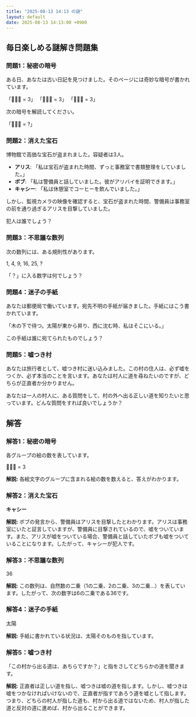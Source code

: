 ```yaml
---
title: "2025-08-13 14:13 の謎"
layout: default
date: 2025-08-13 14:13:00 +0900
---
```

## 毎日楽しめる謎解き問題集

### 問題1：秘密の暗号

ある日、あなたは古い日記を見つけました。そのページには奇妙な暗号が書かれています。

「🍎🍇🍋 = 3」
「🍌🍊🍓 = 3」
「🥝🍑🍍 = 3」

次の暗号を解読してください。

「🍉🍒🍈 = ?」

### 問題2：消えた宝石

博物館で高価な宝石が盗まれました。容疑者は3人。

*   **アリス**: 「私は宝石が盗まれた時間、ずっと事務室で書類整理をしていました。」
*   **ボブ**: 「私は警備員と話していました。彼がアリバイを証明できます。」
*   **キャシー**: 「私は休憩室でコーヒーを飲んでいました。」

しかし、監視カメラの映像を確認すると、宝石が盗まれた時間、警備員は事務室の前を通り過ぎるアリスを目撃していました。

犯人は誰でしょう？

### 問題3：不思議な数列

次の数列には、ある規則性があります。

1, 4, 9, 16, 25, ?

「？」に入る数字は何でしょう？

### 問題4：迷子の手紙

あなたは郵便局で働いています。宛先不明の手紙が届きました。手紙にはこう書かれています。

「木の下で待つ。太陽が東から昇り、西に沈む時、私はそこにいる。」

この手紙は誰に宛てられたものでしょう？

### 問題5：嘘つき村

あなたは旅行者として、嘘つき村に迷い込みました。この村の住人は、必ず嘘をつくか、必ず本当のことを言います。あなたは村人に道を尋ねたいのですが、どちらが正直者か分かりません。

あなたは一人の村人に、ある質問をして、村の外へ出る正しい道を知りたいと思っています。どんな質問をすれば良いでしょうか？

## 解答

### 解答1：秘密の暗号

各グループの絵の数を表しています。

🍉🍒🍈 = 3

**解説:** 各絵文字のグループに含まれる絵の数を数えると、答えがわかります。

### 解答2：消えた宝石

**キャシー**

**解説:** ボブの発言から、警備員はアリスを目撃したとわかります。アリスは事務室にいたと証言していますが、警備員に目撃されているので、嘘をついています。また、アリスが嘘をついている場合、警備員と話していたボブも嘘をついていることになります。したがって、キャシーが犯人です。

### 解答3：不思議な数列

36

**解説:** この数列は、自然数の二乗（1の二乗、2の二乗、3の二乗…）を表しています。したがって、次の数字は6の二乗である36です。

### 解答4：迷子の手紙

太陽

**解説:** 手紙に書かれている状況は、太陽そのものを指しています。

### 解答5：嘘つき村

「この村から出る道は、あちらですか？」と指をさしてどちらかの道を聞きます。

**解説:** 正直者は正しい道を指し、嘘つきは嘘の道を指します。しかし、嘘つきは嘘をつかなければいけないので、正直者が指すであろう道を嘘として指します。つまり、どちらの村人が指した道も、村から出る道ではないため、村人が指した道と反対の道に進めば、村から出ることができます。
